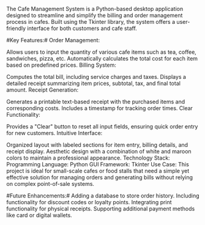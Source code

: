The Cafe Management System is a Python-based desktop application designed to streamline and simplify the billing and order management process in cafes. Built using the Tkinter library, the system offers a user-friendly interface for both customers and cafe staff.

#Key Features:#
Order Management:

Allows users to input the quantity of various cafe items such as tea, coffee, sandwiches, pizza, etc.
Automatically calculates the total cost for each item based on predefined prices.
Billing System:

Computes the total bill, including service charges and taxes.
Displays a detailed receipt summarizing item prices, subtotal, tax, and final total amount.
Receipt Generation:

Generates a printable text-based receipt with the purchased items and corresponding costs.
Includes a timestamp for tracking order times.
Clear Functionality:

Provides a "Clear" button to reset all input fields, ensuring quick order entry for new customers.
Intuitive Interface:

Organized layout with labeled sections for item entry, billing details, and receipt display.
Aesthetic design with a combination of white and maroon colors to maintain a professional appearance.
Technology Stack:
Programming Language: Python
GUI Framework: Tkinter
Use Case:
This project is ideal for small-scale cafes or food stalls that need a simple yet effective solution for managing orders and generating bills without relying on complex point-of-sale systems.

#Future Enhancements:#
Adding a database to store order history.
Including functionality for discount codes or loyalty points.
Integrating print functionality for physical receipts.
Supporting additional payment methods like card or digital wallets.
